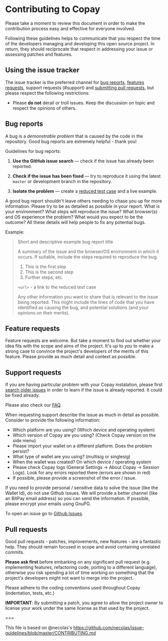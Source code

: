 
# Contributing to Copay

Please take a moment to review this document in order to make the contribution
process easy and effective for everyone involved.

Following these guidelines helps to communicate that you respect the time of
the developers managing and developing this open source project. In return,
they should reciprocate that respect in addressing your issue or assessing
patches and features.


## Using the issue tracker

The issue tracker is the preferred channel for [bug reports](#bugs),
[features requests](#features), support requests (#support) and [submitting pull
requests](#pull-requests), but please respect the following restrictions:

* Please **do not** derail or troll issues. Keep the discussion on topic and
  respect the opinions of others.


<a name="bugs"></a>
## Bug reports

A bug is a _demonstrable problem_ that is caused by the code in the repository.
Good bug reports are extremely helpful - thank you!

Guidelines for bug reports:

1. **Use the GitHub issue search** &mdash; check if the issue has already been
   reported.

2. **Check if the issue has been fixed** &mdash; try to reproduce it using the
   latest `master` or development branch in the repository.

3. **Isolate the problem** &mdash; create a [reduced test
   case](http://css-tricks.com/reduced-test-cases/) and a live example.

A good bug report shouldn't leave others needing to chase you up for more
information. Please try to be as detailed as possible in your report. What is
your environment? What steps will reproduce the issue? What browser(s) and OS
experience the problem? What would you expect to be the outcome? All these
details will help people to fix any potential bugs.

Example:

> Short and descriptive example bug report title
>
> A summary of the issue and the browser/OS environment in which it occurs. If
> suitable, include the steps required to reproduce the bug.
>
> 1. This is the first step
> 2. This is the second step
> 3. Further steps, etc.
>
> `<url>` - a link to the reduced test case
>
> Any other information you want to share that is relevant to the issue being
> reported. This might include the lines of code that you have identified as
> causing the bug, and potential solutions (and your opinions on their
> merits).


<a name="features"></a>
## Feature requests

Feature requests are welcome. But take a moment to find out whether your idea
fits with the scope and aims of the project. It's up to *you* to make a strong
case to convince the project's developers of the merits of this feature. Please
provide as much detail and context as possible.

<a name="support"></a>
## Support requests

If you are having particular problem with your Copay instalation, please first [search older 
issues](https://github.com/yoyae/copay-monoeci/issues) in order to learn if the issue is already reported. It could be fixed already. 

Please also check our [FAQ](https://github.com/yoyae/copay-monoeci/wiki/COPAY---FAQ).

When requesting support describe the issue as much in detail as possible. Consider to
provide the following information:

 - Which platform are you using? (Which device and operating system)
 - Which version of Copay are you using? (Check Copay version on the side menu)
 - Please import your wallet on a different platform. Does the problem persist?
 - What type of wallet are you using? (multisig or singlesig)
 - When the wallet was created? On which device / operating system
 - Please check Copay logs (General Settings -> About Copay -> Session Logs). Look for 
 any errors reported there (errors are shown in red)
 - If possible, please provide a screenshot of the error / issue.
 
If you need to provide personal / sensitive data to solve the issue (like the Wallet Id), do not use Github Issues. 
We will provide a better channel (like an BitPay email address) so you can send the information. If possible, please
encrypt your emails using GnuPG.

To open an issue go to [Github Issues](https://github.com/yoyae/copay-monoeci/issues).

<a name="pull-requests"></a>
## Pull requests

Good pull requests - patches, improvements, new features - are a fantastic
help. They should remain focused in scope and avoid containing unrelated
commits.

**Please ask first** before embarking on any significant pull request (e.g.
implementing features, refactoring code, porting to a different language),
otherwise you risk spending a lot of time working on something that the
project's developers might not want to merge into the project.

Please adhere to the coding conventions used throughout Copay (indentation, tests, etc.)

**IMPORTANT**: By submitting a patch, you agree to allow the project owner to
license your work under the same license as that used by the project.

===


This file is based on @necolas's https://github.com/necolas/issue-guidelines/blob/master/CONTRIBUTING.md
